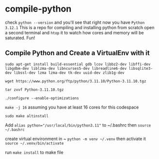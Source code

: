 # compile-python

check `python --version` and you'll see that right now you have `Python 3.12.1`
This is a repo for compiling and installing python from scratch
open a second terminal and `htop` it to watch how cores and memory will be saturated. Fun!

## Compile Python and Create a VirtualEnv with it

`sudo apt-get install build-essential gdb lcov libbz2-dev libffi-dev libgdbm-dev liblzma-dev libncurses5-dev libreadline6-dev libsqlite3-dev libssl-dev lzma lzma-dev tk-dev uuid-dev zlib1g-dev`

`wget https://www.python.org/ftp/python/3.11.10/Python-3.11.10.tgz`

`tar zxvf Python-3.11.10.tgz`

`./configure --enable-optimizations`

`make -j 16` assuming you have at least 16 cores for this codespace

`sudo make altinstall`

Add `alias python="/usr/local/bin/python3.11"` to ~/.bashrc
then `source ~/.bashrc`

create virtual environment in ~ 
`python -m venv ~/.venv`
then activate it
`source ~/.venv/bin/activate`


run `make install` to make file